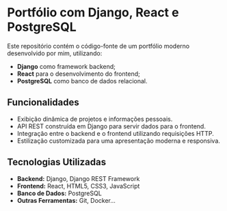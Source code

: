 # Portfólio com Django, React e PostgreSQL

Este repositório contém o código-fonte de um portfólio moderno desenvolvido por mim, utilizando:

- **Django** como framework backend;
- **React** para o desenvolvimento do frontend;
- **PostgreSQL** como banco de dados relacional.

## Funcionalidades

- Exibição dinâmica de projetos e informações pessoais.
- API REST construída em Django para servir dados para o frontend.
- Integração entre o backend e o frontend utilizando requisições HTTP.
- Estilização customizada para uma apresentação moderna e responsiva.

## Tecnologias Utilizadas

- **Backend:** Django, Django REST Framework
- **Frontend:** React, HTML5, CSS3, JavaScript
- **Banco de Dados:** PostgreSQL
- **Outras Ferramentas:** Git, Docker...
